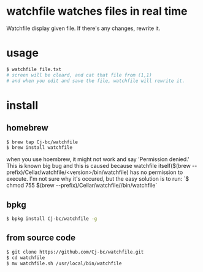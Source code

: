 # watchfile watches files in real time

Watchfile display given file. If there's any changes, rewrite it.

# usage

```bash
$ watchfile file.txt
# screen will be cleard, and cat that file from (1,1)
# and when you edit and save the file, watchfile will rewrite it.
```

# install

## homebrew

```bash
$ brew tap Cj-bc/watchfile
$ brew install watchfile
```

when you use hoembrew, it might not work and say 'Permission denied.'
This is known big bug and this is caused because watchfile itself($(brew --prefix)/Cellar/watchfile/<version>/bin/watchfile) has no permission to execute.
I'm not sure why it's occured, but the easy solution is to run:
`$ chmod 755 $(brew --prefix)/Cellar/watchfile/<version>/bin/watchfile`

## bpkg

```bash
$ bpkg install Cj-bc/watchfile -g
```


## from source code

```bash
$ git clone https://github.com/Cj-bc/watchfile.git
$ cd watchfile
$ mv watchfile.sh /usr/local/bin/watchfile
```
